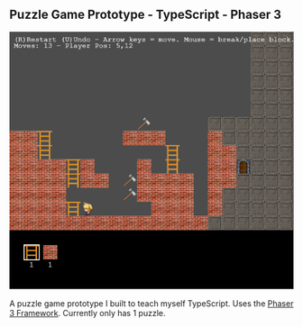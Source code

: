 Puzzle Game Prototype - TypeScript - Phaser 3       
--------

![Game Screenshot](https://raw.githubusercontent.com/rohinnz/Puzzle-Game-TypeScript/main/game-screenshot.png)

A puzzle game prototype I built to teach myself TypeScript. Uses the [Phaser 3 Framework](https://phaser.io/phaser3). Currently only has 1 puzzle.
